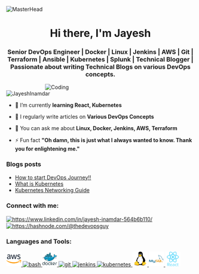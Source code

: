 ![MasterHead](https://thumbs.dreamstime.com/b/devops-banner-concept-has-steps-to-analyze-such-as-plan-code-build-operate-deploy-test-monitor-release-software-251835118.jpg)
<h1 align="center">Hi there, I'm Jayesh</h1>
<h3 align="center">Senior DevOps Engineer | Docker | Linux | Jenkins | AWS | Git | Terraform | Ansible | Kubernetes | Splunk | Technical Blogger | Passionate about writing Technical Blogs on various DevOps concepts.</h3>
<img align="right" alt="Coding" width="400" src="https://iconscout.com/lottie/working-on-laptop-5019737" >

<p align="left"> <img src="https://komarev.com/ghpvc/?username=JayeshInamdar&label=Profile%20views&color=0e75b6&style=flat-square" alt="JayeshInamdar" /> </p>



- 🔭 I’m currently **learning React, Kubernetes**
- 📝 I regularly write articles on **Various DevOps Concepts**

- 💬 You can ask me about **Linux, Docker, Jenkins, AWS, Terraform**

- ⚡ Fun fact **"Oh damn, this is just what I always wanted to know. Thank you for enlightening me."**

### Blogs posts
<!-- BLOG-POST-LIST:START -->
- [ How to start DevOps Journey!!](https://thedevopsguy.hashnode.dev/breaking-down-barriers-a-beginners-guide-to-starting-your-devops-journey)
- [What is Kubernetes](https://thedevopsguy.hashnode.dev/kubernetes-sabka-saath-sabka-cluster)
- [Kubernetes Networking Guide](https://thedevopsguy.hashnode.dev/mastering-kubernetes-networking-a-complete-guide-to-services-ingress-network-policies-dns-and-cni)

<!-- BLOG-POST-LIST:END -->

<h3 align="left">Connect with me:</h3>
<p align="left">

<a href="https://linkedin.com/in/https://www.linkedin.com/in/jayesh-inamdar-564b6b110/" target="blank"><img align="center" src="https://raw.githubusercontent.com/rahuldkjain/github-profile-readme-generator/master/src/images/icons/Social/linked-in-alt.svg" alt="https://www.linkedin.com/in/jayesh-inamdar-564b6b110/" height="30" width="40" /></a>
<a href="https://hashnode.com/https://hashnode.com/@thedevopsguy" target="blank"><img align="center" src="https://raw.githubusercontent.com/rahuldkjain/github-profile-readme-generator/master/src/images/icons/Social/hashnode.svg" alt="https://hashnode.com/@thedevopsguy" height="30" width="40" /></a>
</p>


<h3 align="left">Languages and Tools:</h3>

<p align="left"> <a href="https://aws.amazon.com" target="_blank" rel="noreferrer"> <img src="https://raw.githubusercontent.com/devicons/devicon/master/icons/amazonwebservices/amazonwebservices-original-wordmark.svg" alt="aws" width="40" height="40"/> </a> <a href="https://www.gnu.org/software/bash/" target="_blank" rel="noreferrer"> <img src="https://www.vectorlogo.zone/logos/gnu_bash/gnu_bash-icon.svg" alt="bash" width="40" height="40"/> </a> <a href="https://www.docker.com/" target="_blank" rel="noreferrer"> <img src="https://raw.githubusercontent.com/devicons/devicon/master/icons/docker/docker-original-wordmark.svg" alt="docker" width="40" height="40"/> </a> <a href="https://git-scm.com/" target="_blank" rel="noreferrer"> <img src="https://www.vectorlogo.zone/logos/git-scm/git-scm-icon.svg" alt="git" width="40" height="40"/> </a> <a href="https://www.jenkins.io" target="_blank" rel="noreferrer"> <img src="https://www.vectorlogo.zone/logos/jenkins/jenkins-icon.svg" alt="jenkins" width="40" height="40"/> </a> <a href="https://kubernetes.io" target="_blank" rel="noreferrer"> <img src="https://www.vectorlogo.zone/logos/kubernetes/kubernetes-icon.svg" alt="kubernetes" width="40" height="40"/> </a> <a href="https://www.linux.org/" target="_blank" rel="noreferrer"> <img src="https://raw.githubusercontent.com/devicons/devicon/master/icons/linux/linux-original.svg" alt="linux" width="40" height="40"/> </a> <a href="https://www.mysql.com/" target="_blank" rel="noreferrer"> <img src="https://raw.githubusercontent.com/devicons/devicon/master/icons/mysql/mysql-original-wordmark.svg" alt="mysql" width="40" height="40"/> </a> <a href="https://reactjs.org/" target="_blank" rel="noreferrer"> <img src="https://raw.githubusercontent.com/devicons/devicon/master/icons/react/react-original-wordmark.svg" alt="react" width="40" height="40"/> </a> </p>

